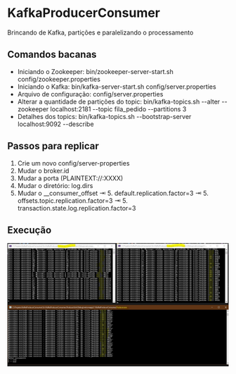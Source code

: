 # KafkaProducerConsumer
Brincando de Kafka, partições e paralelizando o processamento

## Comandos bacanas

* Iniciando o Zookeeper: bin/zookeeper-server-start.sh config/zookeeper.properties
* Iniciando o Kafka: bin/kafka-server-start.sh config/server.properties
* Arquivo de configuração: config/server.properties
* Alterar a quantidade de partições do topic: bin/kafka-topics.sh --alter --zookeeper localhost:2181 --topic fila_pedido --partitions 3
* Detalhes dos topics: bin/kafka-topics.sh --bootstrap-server localhost:9092 --describe

## Passos para replicar
1. Crie um novo config/server-properties
2. Mudar o broker.id
3. Mudar a porta (PLAINTEXT://:XXXX)
4. Mudar o diretório: log.dirs
5. Mudar o __consumer_offset
⇥ 5. default.replication.factor=3
⇥ 5. offsets.topic.replication.factor=3
⇥ 5. transaction.state.log.replication.factor=3

## Execução
![Executando o projeto](https://github.com/fernandogjose/KafkaProducerConsumer/blob/main/Images/Kafka-Executando.JPG)
